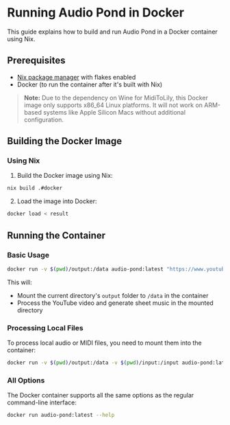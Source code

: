 # Running Audio Pond in Docker

This guide explains how to build and run Audio Pond in a Docker container using Nix.

## Prerequisites

- [Nix package manager](https://nixos.org/download.html) with flakes enabled
- Docker (to run the container after it's built with Nix)

> **Note:** Due to the dependency on Wine for MidiToLily, this Docker image only supports x86_64 Linux platforms. It will not work on ARM-based systems like Apple Silicon Macs without additional configuration.

## Building the Docker Image

### Using Nix

1. Build the Docker image using Nix:

```bash
nix build .#docker
```

2. Load the image into Docker:

```bash
docker load < result
```

## Running the Container

### Basic Usage

```bash
docker run -v $(pwd)/output:/data audio-pond:latest "https://www.youtube.com/watch?v=your-video-id"
```

This will:

- Mount the current directory's `output` folder to `/data` in the container
- Process the YouTube video and generate sheet music in the mounted directory

### Processing Local Files

To process local audio or MIDI files, you need to mount them into the container:

```bash
docker run -v $(pwd)/output:/data -v $(pwd)/input:/input audio-pond:latest --audio-file /input/your-audio-file.wav
```

### All Options

The Docker container supports all the same options as the regular command-line interface:

```bash
docker run audio-pond:latest --help
```
